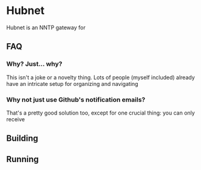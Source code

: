 # Hubnet

Hubnet is an NNTP gateway for 

## FAQ
### Why? Just... why?

This isn't a joke or a novelty thing. Lots of people (myself included) already
have an intricate setup for organizing and navigating 

### Why not just use Github's notification emails?

That's a pretty good solution too, except for one crucial thing: you can only
receive 

## Building

## Running

